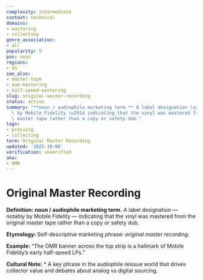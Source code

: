 ```yaml
---
complexity: intermediate
context: technical
domains:
- mastering
- collecting
genre_association:
- all
popularity: 5
pos: noun
regions:
- US
see_also:
- master-tape
- aaa-mastering
- half-speed-mastering
slug: original-master-recording
status: active
summary: "**noun / audiophile marketing term.** A label designation \u2014 notably\
  \ by Mobile Fidelity \u2014 indicating that the vinyl was mastered from the original\
  \ master tape rather than a copy or safety dub."
tags:
- pressing
- collecting
term: Original Master Recording
updated: '2025-10-06'
verification: unverified
aka:
- OMR
---
```


# Original Master Recording

**Definition:** **noun / audiophile marketing term.** A label designation — notably by Mobile Fidelity — indicating that the vinyl was mastered from the original master tape rather than a copy or safety dub.

**Etymology:** Self-descriptive marketing phrase: *original master recording*.

**Example:** “The OMR banner across the top strip is a hallmark of Mobile Fidelity’s early half-speed LPs.”

**Cultural Note:** * A key phrase in the audiophile reissue world that drives collector value and debates about analog vs digital sourcing.

